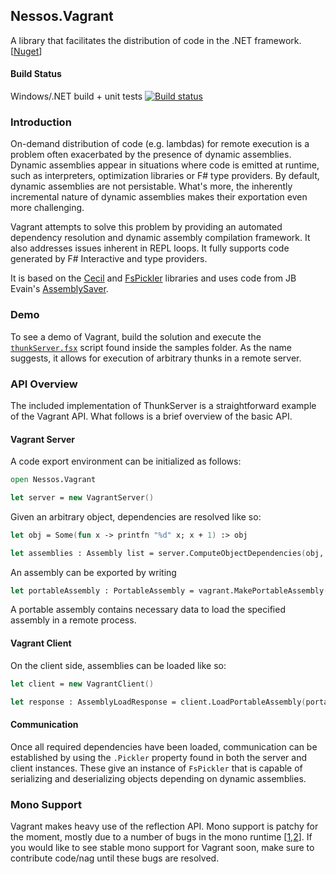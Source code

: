 ## Nessos.Vagrant

A library that facilitates the distribution of code in the .NET framework. [[Nuget](http://www.nuget.org/packages/Vagrant/)]

#### Build Status

Windows/.NET build + unit tests [![Build status](https://ci.appveyor.com/api/projects/status/wqhmeo9bgipg92ew)](https://ci.appveyor.com/project/nessos/vagrant)

### Introduction

On-demand distribution of code (e.g. lambdas) for remote execution is a problem
often exacerbated by the presence of dynamic assemblies. Dynamic assemblies 
appear in situations where code is emitted at runtime, such as interpreters,
optimization libraries or F# type providers. By default, dynamic assemblies
are not persistable. What's more, the inherently incremental nature of dynamic
assemblies makes their exportation even more challenging.

Vagrant attempts to solve this problem by providing an automated dependency resolution
and dynamic assembly compilation framework. It also addresses issues inherent
in REPL loops. It fully supports code generated by F# Interactive and type providers.

It is based on the [Cecil](https://github.com/jbevain/cecil) and [FsPickler](https://github.com/nessos/FsPickler) libraries and uses code from JB Evain's
[AssemblySaver](https://github.com/jbevain/mono.reflection/blob/assembly-saver/Mono.Reflection/AssemblySaver.cs).

### Demo

To see a demo of Vagrant, build the solution and execute the
[`thunkServer.fsx`](https://github.com/nessos/Vagrant/blob/master/tests/Vagrant.Tests/thunkServer.fsx) 
script found inside the samples folder. As the name suggests, it allows for execution of 
arbitrary thunks in a remote server.

### API Overview

The included implementation of ThunkServer is a straightforward example of the Vagrant API.
What follows is a brief overview of the basic API.

#### Vagrant Server

A code export environment can be initialized as follows:
```fsharp
open Nessos.Vagrant

let server = new VagrantServer()
```
Given an arbitrary object, dependencies are resolved like so:
```fsharp
let obj = Some(fun x -> printfn "%d" x; x + 1) :> obj

let assemblies : Assembly list = server.ComputeObjectDependencies(obj, permitCompilation = true)
```
An assembly can be exported by writing
```fsharp
let portableAssembly : PortableAssembly = vagrant.MakePortableAssembly(assembly, includeAssemblyImage = true)
```
A portable assembly contains necessary data to load the specified assembly in a remote process.

#### Vagrant Client

On the client side, assemblies can be loaded like so:
```fsharp
let client = new VagrantClient()

let response : AssemblyLoadResponse = client.LoadPortableAssembly(portableAssembly)
```

#### Communication

Once all required dependencies have been loaded, communication can be 
established by using the ``.Pickler`` property found in both the server
and client instances. These give an instance of ``FsPickler`` that is
capable of serializing and deserializing objects depending on dynamic assemblies.

### Mono Support

Vagrant makes heavy use of the reflection API. Mono support is patchy for the moment, 
mostly due to a number of bugs in the mono runtime 
[[1](https://bugzilla.xamarin.com/show_bug.cgi?id=19045),[2](https://bugzilla.xamarin.com/show_bug.cgi?id=19039)].
If you would like to see stable mono support for Vagrant soon, 
make sure to contribute code/nag until these bugs are resolved.
